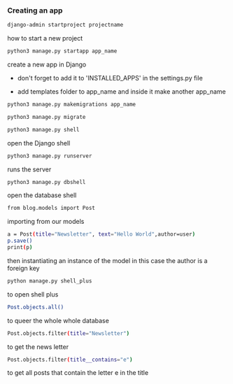 ### Creating an app

```bash
django-admin startproject projectname
```
how to start a new project 

```bash
python3 manage.py startapp app_name
```
create a new app in Django 
- don't forget to add it to 'INSTALLED_APPS' in the settings.py file

- add templates folder to app_name and inside it make another app_name


```bash
python3 manage.py makemigrations app_name
```

```bash
python3 manage.py migrate
```

```bash
python3 manage.py shell
```
open the Django shell

```bash
python3 manage.py runserver
```
runs the server
```bash
python3 manage.py dbshell
```
open the database shell

```bash
from blog.models import Post
```
importing from our models 

```bash
a = Post(title="Newsletter", text="Hello World",author=user)
p.save()
print(p)
```
then instantiating an instance of the model 
in this case the author is a foreign key


```bash
python manage.py shell_plus
```
to open shell plus

```bash
Post.objects.all()
```
to queer the whole whole database

```bash
Post.objects.filter(title="Newsletter")
```
to get the news letter

```bash
Post.objects.filter(title__contains="e")
```
to get all posts that contain the letter e in the title